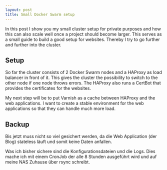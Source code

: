 ```yaml
---
layout: post
title: Small Docker Swarm setup
---
```


In this post I show you my small cluster setup for private purposes and how this can also scale well once a project should become larger. This serves as a small guide to build a good setup for websites. Thereby I try to go further and further into the cluster.

## Setup

So far the cluster consists of 2 Docker Swarm nodes and a HAProxy as load balancer in front of it.
This gives the cluster the possibility to switch to the other node if one node throws errors. 
The HAProxy also runs a CertBot that provides the certificates for the websites.

My next step will be to put Varnish as a cache between HAProxy and the web applications.
I want to create a stable environment for the web applications so that they can handle much more load.

## Backup

Bis jetzt muss nicht so viel gesichert werden, da die Web Application (der Blog) stateless läuft und somit keine Daten anfallen.

Was ich bisher sichere sind die Konfigurationsdateien und die Logs. Dies mache ich mit einem CronJob der alle 8 Stunden ausgeführt wird und auf meine NAS Zuhause über rsync schreibt.